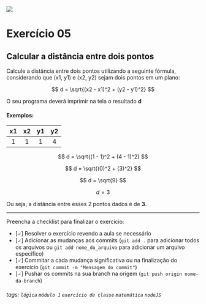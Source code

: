 ![](https://i.imgur.com/xG74tOh.png)

# Exercício 05

## Calcular a distância entre dois pontos

Calcule a distância entre dois pontos utilizando a seguinte fórmula, considerando que (x1, y1) e (x2, y2) sejam dois pontos em um plano:

$$ d = \sqrt{(x2 - x1)^2 + (y2 - y1)^2} $$

O seu programa deverá imprimir na tela o resultado **d**

#### Exemplos:

| x1  | x2  | y1  | y2  |
| :-: | :-: | :-: | :-: |
|  1  |  1  |  1  |  4  |

$$ d = \sqrt{(1 - 1)^2 + (4 - 1)^2} $$

$$ d = \sqrt{(0)^2 + (3)^2} $$

$$ d = \sqrt{9} $$

$$ d = 3 $$

Ou seja, a distância entre esses 2 pontos dados é de **3**.

---

Preencha a checklist para finalizar o exercício:

- [🗸] Resolver o exercício revendo a aula se necessário
- [🗸] Adicionar as mudanças aos commits (`git add .` para adicionar todos os arquivos ou `git add nome_do_arquivo` para adicionar um arquivo específico)
- [🗸] Commitar a cada mudança significativa ou na finalização do exercício (`git commit -m "Mensagem do commit"`)
- [🗸] Pushar os commits na sua branch na origem (`git push origin nome-da-branch`)

###### tags: `lógica` `módulo 1` `exercício de classe` `matemática` `nodeJS`

